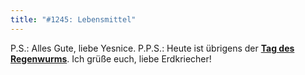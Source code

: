 ```yaml
---
title: "#1245: Lebensmittel"
---
```


P.S.: Alles Gute, liebe Yesnice.
P.P.S.: 
Heute ist übrigens der <a href="http://www.fonflatter.de/dateien/kalender_fonflatter_2009.pdf"><strong>Tag des Regenwurms</strong></a>. Ich grüße euch, liebe Erdkriecher!

